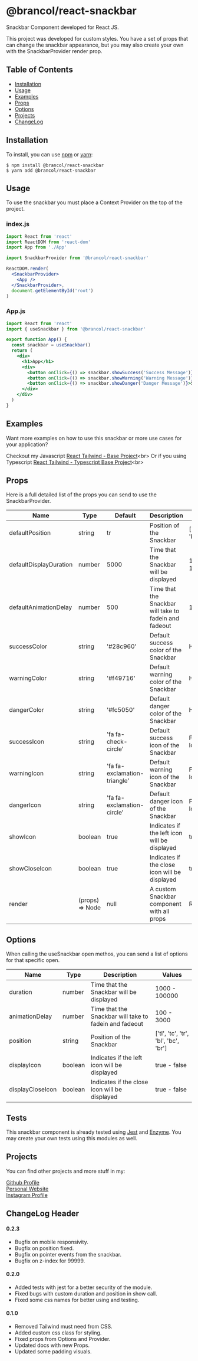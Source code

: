 # @brancol/react-snackbar

Snackbar Component developed for React JS.

This project was developed for custom styles. You have a set of props that can change the snackbar appearance, but you may also create your own with the SnackbarProvider render prop.

## Table of Contents

- [Installation](#installation)
- [Usage](#usage)
- [Examples](#examples)
- [Props](#props)
- [Options](#options)
- [Projects](#projects)
- [ChangeLog](#changelog)

## Installation

To install, you can use [npm](https://npmjs.org/) or [yarn](https://yarnpkg.com):

    $ npm install @brancol/react-snackbar
    $ yarn add @brancol/react-snackbar

## Usage

To use the snackbar you must place a Context Provider on the top of the project.

### index.js

```jsx
import React from 'react'
import ReactDOM from 'react-dom'
import App from './App'

import SnackbarProvider from '@brancol/react-snackbar'

ReactDOM.render(
  <SnackbarProvider>
    <App />
  </SnackbarProvider>,
  document.getElementById('root')
)
```

### App.js

```jsx
import React from 'react'
import { useSnackbar } from '@brancol/react-snackbar'

export function App() {
  const snackbar = useSnackbar()
  return (
    <div>
      <h1>App</h1>
      <div>
        <button onClick={() => snackbar.showSuccess('Success Message')}>Show Success</button>
        <button onClick={() => snackbar.showWarning('Warning Message')}>Show Warning</button>
        <button onClick={() => snackbar.showDanger('Danger Message')}>Show Danger</button>
      </div>
    </div>
  )
}
```

## Examples

Want more examples on how to use this snackbar or more use cases for your application?

Checkout my Javascript [React Tailwind - Base Project]("https://github.com/DaviBrancol/React-Tailwind")<br>
Or if you using Typescript [React Tailwind - Typescript Base Project]("https://github.com/DaviBrancol/React-Tailwind-Typescript")<br>

## Props

Here is a full detailed list of the props you can send to use the SnackbarProvider.

| Name                   | Type            | Default                      | Description                                            | Values                               |
| ---------------------- | --------------- | ---------------------------- | ------------------------------------------------------ | ------------------------------------ |
| defaultPosition        | string          | tr                           | Position of the Snackbar                               | ['tl', 'tc', 'tr', 'bl', 'bc', 'br'] |
| defaultDisplayDuration | number          | 5000                         | Time that the Snackbar will be displayed               | 1000 - 100000                        |
| defaultAnimationDelay  | number          | 500                          | Time that the Snackbar will take to fadein and fadeout | 100 - 3000                           |
| successColor           | string          | '#28c960'                    | Default success color of the Snackbar                  | HEX Color                            |
| warningColor           | string          | '#f49716'                    | Default warning color of the Snackbar                  | HEX Color                            |
| dangerColor            | string          | '#fc5050'                    | Default danger color of the Snackbar                   | HEX Color                            |
| successIcon            | string          | 'fa fa-check-circle'         | Default success icon of the Snackbar                   | FontAwesome Icon                     |
| warningIcon            | string          | 'fa fa-exclamation-triangle' | Default warning icon of the Snackbar                   | FontAwesome Icon                     |
| dangerIcon             | string          | 'fa fa-exclamation-circle'   | Default danger icon of the Snackbar                    | FontAwesome Icon                     |
| showIcon               | boolean         | true                         | Indicates if the left icon will be displayed           | true - false                         |
| showCloseIcon          | boolean         | true                         | Indicates if the close icon will be displayed          | true - false                         |
| render                 | (props) => Node | null                         | A custom Snackbar component with all props             | ReactNode                            |

## Options

When calling the useSnackbar open methos, you can send a list of options for that specific open.

| Name             | Type    | Description                                            | Values                               |
| ---------------- | ------- | ------------------------------------------------------ | ------------------------------------ |
| duration         | number  | Time that the Snackbar will be displayed               | 1000 - 100000                        |
| animationDelay   | number  | Time that the Snackbar will take to fadein and fadeout | 100 - 3000                           |
| position         | string  | Position of the Snackbar                               | ['tl', 'tc', 'tr', 'bl', 'bc', 'br'] |
| displayIcon      | boolean | Indicates if the left icon will be displayed           | true - false                         |
| displayCloseIcon | boolean | Indicates if the close icon will be displayed          | true - false                         |

## Tests

This snackbar component is already tested using [Jest](https://jestjs.io/) and [Enzyme](https://enzymejs.github.io/enzyme/). You may create your own tests using this modules as well.

## Projects

You can find other projects and more stuff in my:

[Github Profile](https://github.com/DaviBrancol)<br>
[Personal Website](https://davibrancol.com.br)<br>
[Instagram Profile](https://instagram.com/davibrancol17)<br>

## ChangeLog Header

#### 0.2.3

- Bugfix on mobile responsivity.
- Bugfix on position fixed.
- Bugfix on pointer events from the snackbar.
- Bugfix on z-index for 99999.

#### 0.2.0

- Added tests with jest for a better security of the module.
- Fixed bugs with custom duration and position in show call.
- Fixed some css names for better using and testing.

#### 0.1.0

- Removed Tailwind must need from CSS.
- Added custom css class for styling.
- Fixed props from Options and Provider.
- Updated docs with new Props.
- Updated some padding visuals.
